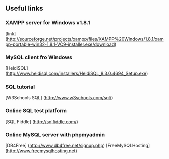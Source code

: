 Useful links
------------

### XAMPP server for Windows v1.8.1
[link] (http://sourceforge.net/projects/xampp/files/XAMPP%20Windows/1.8.1/xampp-portable-win32-1.8.1-VC9-installer.exe/download)

### MySQL client fro Windows
[HeidiSQL] (http://www.heidisql.com/installers/HeidiSQL_8.3.0.4694_Setup.exe)

### SQL tutorial
[W3Schools SQL] (http://www.w3schools.com/sql/)

### Online SQL test platform
[SQL Fiddle] (http://sqlfiddle.com/)

### Online MySQL server with phpmyadmin
[DB4Free] (http://www.db4free.net/signup.php)
[FreeMySQLHosting] (http://www.freemysqlhosting.net)
